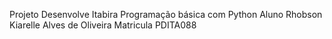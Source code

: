 Projeto Desenvolve Itabira
Programação básica com Python
Aluno Rhobson Kiarelle Alves de Oliveira
Matricula PDITA088
